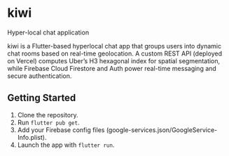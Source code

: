 # kiwi

Hyper-local chat application


kiwi is a Flutter-based hyperlocal chat app that groups users into dynamic chat rooms based on real-time geolocation. A custom REST API (deployed on Vercel) computes Uber’s H3 hexagonal index for spatial segmentation, while Firebase Cloud Firestore and Auth power real-time messaging and secure authentication.

## Getting Started

1. Clone the repository.
2. Run `flutter pub get`.
3. Add your Firebase config files (google-services.json/GoogleService-Info.plist).
4. Launch the app with `flutter run`.

